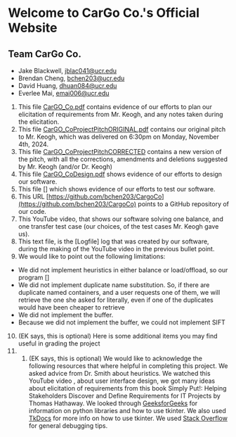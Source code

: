 # Welcome to CarGo Co.'s Official Website
## Team CarGo Co.
 - Jake Blackwell, jblac041@ucr.edu
 - Brendan Cheng, bchen203@ucr.edu
 - David Huang, dhuan084@ucr.edu
 - Everlee Mai, emai006@ucr.edu

1) This file [CarGO_Co.pdf](https://drive.google.com/file/d/1k8azH72ajFuV4qa9EQ2fr0EouEPoD1Xb/view?usp=drive_link) contains evidence of our efforts to plan our elicitation of requirements from Mr. Keogh, and any notes taken during the elicitation.
2) This file [CarGO_CoProjectPitchORIGINAL.pdf](https://drive.google.com/file/d/1SwNXSIQbf5PmzQHZAJMXbSK73pQisVSl/view?usp=drive_link) contains our original pitch to Mr. Keogh, which was delivered on 6:30pm on Monday, November 4th, 2024.
3) This file [CarGO_CoProjectPitchCORRECTED](https://drive.google.com/file/d/1yilMQILYlT_vgx3kC1Zy8xW9L-lFb603/view?usp=drive_link) contains a new version of the pitch, with all the corrections, amendments and deletions suggested by Mr. Keogh (and/or Dr. Keogh)
4) This file [CarGO_CoDesign.pdf](https://drive.google.com/file/d/1cf-V98lgEvkXtJEZvJEaGNLaCzscSkd2/view?usp=drive_link) shows evidence of our efforts to design our software.
5) This file [] which shows evidence of our efforts to test our software.
6) This URL [https://github.com/bchen203/CargoCo](https://github.com/bchen203/CargoCo) points to a GitHub repository of our code.
7) This YouTube video, that shows our software solving one balance, and one transfer test case (our choices, of the test cases Mr. Keogh gave us).
8) This text file, is the [Logfile] log that was created by our software, during the making of the YouTube video in the previous bullet point.
9) We would like to point out the following limitations:
 - We did not implement heuristics in either balance or load/offload, so our program []
 - We did not implement duplicate name substitution. So, if there are duplicate named containers, and a user requests one of them, we will retrieve the one she asked for
literally, even if one of the duplicates would have been cheaper to retrieve
 - We did not implement the buffer.
 - Because we did not implement the buffer, we could not implement SIFT
10) (EK says, this is optional) Here is some additional items you may find useful in grading the project
11) 1) (EK says, this is optional) We would like to acknowledge the following resources that where helpful in completing this project. We asked advice from Dr. Smith about
heuristics. We watched this YouTube video , about user interface design, we got many ideas about elicitation of requirements from this book Simply Put!: Helping Stakeholders Discover and Define Requirements for IT Projects by Thomas Hathaway. We looked through [GeeksforGeeks](geeksforgeeks.org) for information on python libraries and how to use tkinter. We also used [TkDocs](https://tkdocs.com/tutorial/) for more info on how to use tkinter. We used [Stack Overflow ](https://stackoverflow.com/)for general debugging tips.
